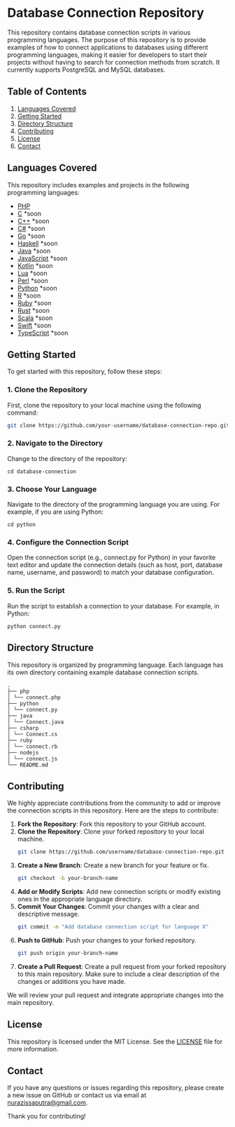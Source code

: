 # Database Connection Repository

This repository contains database connection scripts in various programming languages. The purpose of this repository is to provide examples of how to connect applications to databases using different programming languages, making it easier for developers to start their projects without having to search for connection methods from scratch. It currently supports PostgreSQL and MySQL databases.

## Table of Contents

1. [Languages Covered](#languages-covered)
2. [Getting Started](#getting-started)
3. [Directory Structure](#directory-structure)
4. [Contributing](#contributing)
5. [License](#license)
6. [Contact](#contact)

## Languages Covered

This repository includes examples and projects in the following programming languages:

- [PHP](/php/connect.php)
- [C](/-/connect.-) *soon
- [C++](/-/connect.-) *soon
- [C#](/-/connect.-) *soon
- [Go](/-/connect.-) *soon
- [Haskell](/-/connect.-) *soon
- [Java](/-/connect.-) *soon
- [JavaScript](/-/connect.-) *soon
- [Kotlin](/-/connect.-) *soon
- [Lua](/-/connect.-) *soon
- [Perl](/-/connect.-) *soon
- [Python](/-/connect.-) *soon
- [R](/-/connect.-) *soon
- [Ruby](/-/connect.-) *soon
- [Rust](/-/connect.-) *soon
- [Scala](/-/connect.-/) *soon
- [Swift](/-/connect.-) *soon
- [TypeScript](/-/connect.-) *soon



## Getting Started
To get started with this repository, follow these steps:

### 1. Clone the Repository
First, clone the repository to your local machine using the following command:
```sh
git clone https://github.com/your-username/database-connection-repo.git
```

### 2. Navigate to the Directory
Change to the directory of the repository:
```
cd database-connection
```

### 3. Choose Your Language
Navigate to the directory of the programming language you are using. For example, if you are using Python:
```
cd python
```

### 4. Configure the Connection Script
Open the connection script (e.g., connect.py for Python) in your favorite text editor and update the connection details (such as host, port, database name, username, and password) to match your database configuration.

### 5. Run the Script
Run the script to establish a connection to your database. For example, in Python:
```
python connect.py
```

## Directory Structure
This repository is organized by programming language. Each language has its own directory containing example database connection scripts.

```
.
├── php
│ └── connect.php
├── python
│ └── connect.py
├── java
│ └── Connect.java
├── csharp
│ └── Connect.cs
├── ruby
│ └── connect.rb
├── nodejs
│ └── connect.js
└── README.md
```

## Contributing
We highly appreciate contributions from the community to add or improve the connection scripts in this repository. Here are the steps to contribute:

1. **Fork the Repository**: Fork this repository to your GitHub account.
2. **Clone the Repository**: Clone your forked repository to your local machine.
    ```sh
    git clone https://github.com/username/database-connection-repo.git
    ```
3. **Create a New Branch**: Create a new branch for your feature or fix.
    ```sh
    git checkout -b your-branch-name
    ```
4. **Add or Modify Scripts**: Add new connection scripts or modify existing ones in the appropriate language directory.
5. **Commit Your Changes**: Commit your changes with a clear and descriptive message.
    ```sh
    git commit -m "Add database connection script for language X"
    ```
6. **Push to GitHub**: Push your changes to your forked repository.
    ```sh
    git push origin your-branch-name
    ```
7. **Create a Pull Request**: Create a pull request from your forked repository to this main repository. Make sure to include a clear description of the changes or additions you have made.

We will review your pull request and integrate appropriate changes into the main repository.

## License
This repository is licensed under the MIT License. See the [LICENSE](LICENSE) file for more information.

## Contact
If you have any questions or issues regarding this repository, please create a new issue on GitHub or contact us via email at [nurazissaputra@gmail.com](mailto:nurazissaputra@gmail.com).

Thank you for contributing!